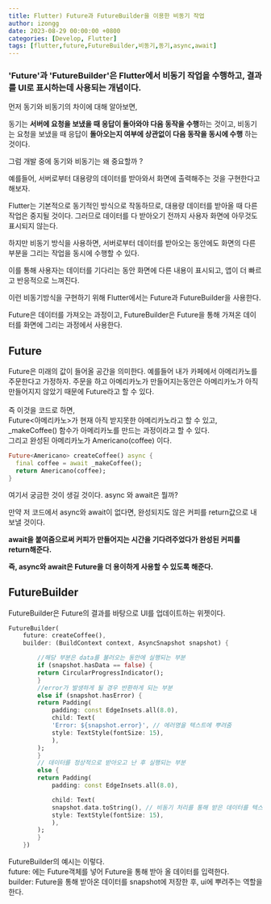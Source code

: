 ```yaml
---
title: Flutter) Future과 FutureBuilder을 이용한 비동기 작업
author: izongg
date: 2023-08-29 00:00:00 +0800
categories: [Develop, Flutter]
tags: [flutter,future,FutureBuilder,비동기,동기,async,await]
---
```


### 'Future'과 'FutureBuilder'은 Flutter에서 비동기 작업을 수행하고, 결과를 UI로 표시하는데 사용되는 개념이다.

먼저 동기와 비동기의 차이에 대해 알아보면, 

동기는 **서버에 요청을 보냈을 때 응답이 돌아와야 다음 동작을 수행**하는 것이고, 비동기는 요청을 보냈을 때 응답이 **돌아오는지 여부에 상관없이 다음 동작을 동시에 수행** 하는 것이다.

그럼 개발 중에 동기와 비동기는 왜 중요할까 ?

예를들어, 서버로부터 대용량의 데이터를 받아와서 화면에 출력해주는 것을 구현한다고 해보자.

Flutter는 기본적으로 동기적인 방식으로 작동하므로, 대용량 데이터를 받아올 때 다른 작업은 중지될 것이다. 
그러므로 데이터를 다 받아오기 전까지 사용자 화면에 아무것도 표시되지 않는다.

하지만 비동기 방식을 사용하면, 서버로부터 데이터를 받아오는 동안에도 화면의 다른 부분을 그리는 작업을 동시에 수행할 수 있다. 

이를 통해 사용자는 데이터를 기다리는 동안 화면에 다른 내용이 표시되고, 앱이 더 빠르고 반응적으로 느껴진다.

이런 비동기방식을 구현하기 위해 Flutter에서는 Future과 FutureBuilder을 사용한다.

Future은 데이터를 가져오는 과정이고, FutureBuilder은 Future을 통해 가져온 데이터를 화면에 그리는 과정에서 사용한다.

## Future
Future은 미래의 값이 들어올 공간을 의미한다.
예를들어 내가 카페에서 아메리카노를 주문한다고 가정하자.
주문을 하고 아메리카노가 만들어지는동안은 아메리카노가 아직 만들어지지 않았기 때문에 Future라고 할 수 있다.<br><br>
즉 이것을 코드로 하면, <br>
Future<아메리카노>가 현재 아직 받지못한 아메리카노라고 할 수 있고, _makeCoffee() 함수가 아메리카노를 만드는 과정이라고 할 수 있다.<br>
그리고 완성된 아메리카노가 Americano(coffee) 이다.

```dart
Future<Americano> createCoffee() async {
  final coffee = await _makeCoffee();
  return Americano(coffee);
}
```

여기서 궁금한 것이 생길 것이다. async 와 await은 뭘까?

만약 저 코드에서 async와 await이 없다면, 완성되지도 않은 커피를 return값으로 내보낼 것이다.

**await을 붙여줌으로써 커피가 만들어지는 시간을 기다려주었다가 완성된 커피를 return해준다.**

**즉, async와 await은 Future을 더 용이하게 사용할 수 있도록 해준다.**

## FutureBuilder
FutureBuilder은 Future의 결과를 바탕으로 UI를 업데이트하는 위젯이다.

```dart
FutureBuilder(
    future: createCoffee(),
    builder: (BuildContext context, AsyncSnapshot snapshot) {

        //해당 부분은 data를 불러오는 동안에 실행되는 부분
        if (snapshot.hasData == false) {
        return CircularProgressIndicator(); 
        }
        //error가 발생하게 될 경우 반환하게 되는 부분
        else if (snapshot.hasError) {
        return Padding(
            padding: const EdgeInsets.all(8.0),
            child: Text(
            'Error: ${snapshot.error}', // 에러명을 텍스트에 뿌려줌
            style: TextStyle(fontSize: 15),
            ),
        );
        }
        // 데이터를 정상적으로 받아오고 난 후 실행되는 부분
        else {
        return Padding(
            padding: const EdgeInsets.all(8.0),

            child: Text(
            snapshot.data.toString(), // 비동기 처리를 통해 받은 데이터를 텍스트에 뿌려줌
            style: TextStyle(fontSize: 15),
            ),
        );
        }
    })
```

FutureBuilder의 예시는 이렇다.<br>
future: 에는 Future객체를 넣어 Future을 통해 받아 올 데이터를 입력한다.<br>
builder: Future을 통해 받아온 데이터를 snapshot에 저장한 후, ui에 뿌려주는 역할을 한다.






